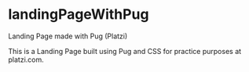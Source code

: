 # landingPageWithPug
Landing Page made with Pug (Platzi)

This is a Landing Page built using Pug and CSS for practice purposes at platzi.com.
